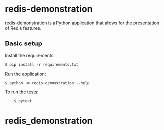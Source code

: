 # redis-demonstration

redis-demonstration is a Python application that allows for the presentation of Redis features.

## Basic setup

Install the requirements:
```
$ pip install -r requirements.txt
```

Run the application:
```
$ python -m redis-demonstration --help
```

To run the tests:
```
    $ pytest
```
# redis_demonstration
